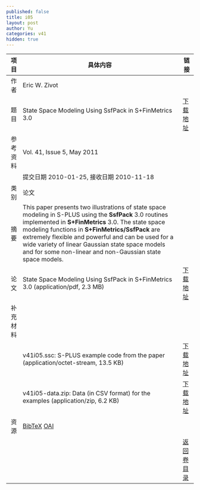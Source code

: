 ```yaml
---
published: false
title: i05
layout: post
author: Yu
categories: v41
hidden: true
---
```


| 项目 | 具体内容 | 链接 |
|---:|---|---|
| 作者 | Eric W. Zivot| |
| 题目 |State Space Modeling Using SsfPack in S+FinMetrics 3.0 | [下载地址](http://www.jstatsoft.org/v41/i05/paper) |
| 参考资料 |Vol. 41, Issue 5, May 2011 | |
| | 提交日期 2010-01-25, 接收日期 2010-11-18| | 
| 类别 | 论文| |
| 摘要 | This paper presents two illustrations of state space modeling in S-PLUS using the <b>SsfPack</b> 3.0 routines implemented in <b>S+FinMetrics</b> 3.0. The state space modeling functions in <b>S+FinMetrics/SsfPack</b> are extremely flexible and powerful and can be used for a wide variety of linear Gaussian state space models and for some non-linear and non-Gaussian state space models.| |
| 论文 | State Space Modeling Using SsfPack in S+FinMetrics 3.0  (application/pdf, 2.3 MB)| [下载地址](http://www.jstatsoft.org/v41/i05/paper) |
| 补充材料 | | |
| |v41i05.ssc:      S-PLUS example code from the paper  (application/octet-stream, 13.5 KB)|  [下载地址](http://www.jstatsoft.org/v41/i05/supp/1) |
| |v41i05-data.zip: Data (in CSV format) for the examples  (application/zip, 6.2 KB)|  [下载地址](http://www.jstatsoft.org/v41/i05/supp/2) |
| 资源 | [BibTeX](http://www.jstatsoft.org/v41/i05/bibtex) [OAI](http://www.jstatsoft.org/oai?verb=GetRecord&identifier=oai.jstatsoft/v41/i05&prefix=oai_dc)| |
| |  | [返回卷目录]({{site.baseurl}}/volume/v41.html) |